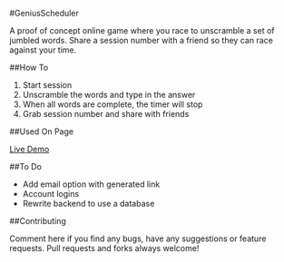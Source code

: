 #GeniusScheduler

A proof of concept online game where you race to unscramble a set of jumbled words. Share a session number with a friend so they can race against your time.

##How To

1. Start session
2. Unscramble the words and type in the answer
3. When all words are complete, the timer will stop
4. Grab session number and share with friends 

##Used On Page

[Live Demo](http://www.curiousrhythms.com/jumble/)

##To Do

- Add email option with generated link
- Account logins
- Rewrite backend to use a database

##Contributing

Comment here if you find any bugs, have any suggestions or feature requests. Pull requests and forks always welcome!

